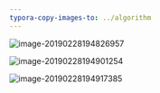 ```yaml
---
typora-copy-images-to: ../algorithm
---
```


![image-20190228194826957](/Users/yunsungsong/Documents/github_peter/algorithm/image-20190228194826957.png)

![image-20190228194901254](/Users/yunsungsong/Documents/github_peter/algorithm/image-20190228194901254.png)

![image-20190228194917385](/Users/yunsungsong/Documents/github_peter/algorithm/image-20190228194917385.png)

